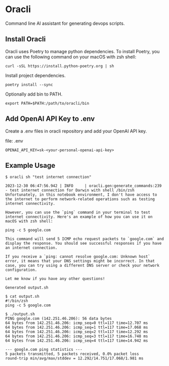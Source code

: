 # Oracli

Command line AI assistant for generating devops scripts.


## Install Oracli

Oracli uses Poetry to manage python dependencies. To install Poetry, you can use the following command on your macOS with zsh shell:

```shell
curl -sSL https://install.python-poetry.org | sh
```

Install project dependencies.

```shell
poetry install --sync
```

Optionally add bin to PATH.

```shell
export PATH=$PATH:/path/to/oracli/bin
```

## Add OpenAI API Key to .env

Create a .env files in oracli repository and add your OpenAI API key.

file: .env
```
OPENAI_API_KEY=sk-<your-personal-openai-api-key>
```

## Example Usage

```shell
$ oracli sh "test internet connection"
```


```shell              
2023-12-30 06:47:56.942 | INFO     | oracli.gen:generate_commands:239 - test internet connection for Darwin with shell /bin/zsh
Unfortunately, in this notebook environment, I don't have access to the internet to perform network-related operations such as testing internet connectivity.

However, you can use the `ping` command in your terminal to test internet connectivity. Here's an example of how you can use it on macOS with zsh shell:
```

```shell
ping -c 5 google.com
```

```shell
This command will send 5 ICMP echo request packets to `google.com` and display the response. You should see successful responses if you have an internet connection.

If you receive a `ping: cannot resolve google.com: Unknown host` error, it means that your DNS settings might be incorrect. In that case, you can try using a different DNS server or check your network configuration.

Let me know if you have any other questions!

Generated output.sh
```


```shell
$ cat output.sh
#!/bin/zsh
ping -c 5 google.com
```

```shell
$ ./output.sh
PING google.com (142.251.46.206): 56 data bytes
64 bytes from 142.251.46.206: icmp_seq=0 ttl=117 time=12.707 ms
64 bytes from 142.251.46.206: icmp_seq=1 ttl=117 time=17.068 ms
64 bytes from 142.251.46.206: icmp_seq=2 ttl=117 time=12.292 ms
64 bytes from 142.251.46.206: icmp_seq=3 ttl=117 time=16.748 ms
64 bytes from 142.251.46.206: icmp_seq=4 ttl=117 time=14.942 ms

--- google.com ping statistics ---
5 packets transmitted, 5 packets received, 0.0% packet loss
round-trip min/avg/max/stddev = 12.292/14.751/17.068/1.981 ms
```



